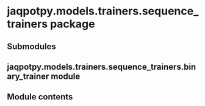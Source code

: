 # jaqpotpy.models.trainers.sequence_trainers package

## Submodules

## jaqpotpy.models.trainers.sequence_trainers.binary_trainer module

## Module contents
